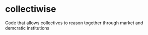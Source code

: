 # collectiwise
Code that allows collectives to reason together through market and demcratic institutions 
